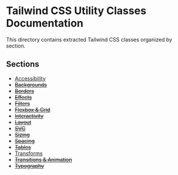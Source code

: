 # Tailwind CSS Utility Classes Documentation

This directory contains extracted Tailwind CSS classes organized by section.

## Sections

- [Accessibility](./accessibility.md)
- ~~[Backgrounds](./backgrounds.md)~~
- ~~[Borders](./borders.md)~~
- ~~[Effects](./effects.md)~~
- ~~[Filters](./filters.md)~~
- ~~[Flexbox & Grid](./flexbox_and_grid.md)~~
- ~~[Interactivity](./interactivity.md)~~
- ~~[Layout](./layout.md)~~
- ~~[SVG](./svg.md)~~
- ~~[Sizing](./sizing.md)~~
- ~~[Spacing](./spacing.md)~~
- ~~[Tables](./tables.md)~~
- [Transforms](./transforms.md)
- ~~[Transitions & Animation](./transitions_and_animation.md)~~
- ~~[Typography](./typography.md)~~